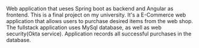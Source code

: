 Web application that ueses Spring boot as backend and Angular as frontend. This is a final project on my university. It's a E-Commerce web application that allows users to purchase desired items from the web shop. The fullstack application uses MySql database, as well as web security(Okta service).
Application records all successful purchases in the database.
